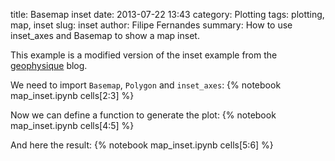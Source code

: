title: Basemap inset
date:  2013-07-22 13:43
category: Plotting
tags: plotting, map, inset
slug: inset
author: Filipe Fernandes
summary: How to use inset_axes and Basemap to show a map inset.


This example is a modified version of the inset example from the
[geophysique](http://www.geophysique.be/2010/05/05/matplotlib-basemap-tutorial-part-03-masked-arrays-zoom/) blog.

We need to import `Basemap`, `Polygon` and `inset_axes`:
{% notebook map_inset.ipynb cells[2:3] %}

Now we can define a function to generate the plot:
{% notebook map_inset.ipynb cells[4:5] %}

And here the result:
{% notebook map_inset.ipynb cells[5:6] %}
